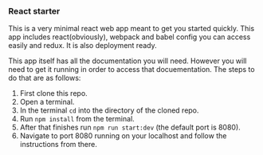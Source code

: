 ### React starter

This is a very minimal react web app meant to get you started quickly. This app includes react(obviously), webpack and babel config you can access easily and redux. It is also deployment ready.

This app itself has all the documentation you will need. However you will need to get it running in order to access that docuementation. The steps to do that are as follows: 

1. First clone this repo.
2. Open a terminal.
3. In the terminal `cd` into the directory of the cloned repo.
4. Run `npm install` from the terminal.
5. After that finishes run `npm run start:dev` (the default port is 8080).
6. Navigate to port 8080 running on your localhost and follow the instructions from there.
